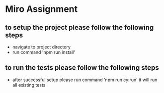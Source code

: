 # Miro Assignment 

## to setup the project please follow the following steps 
  - navigate to project directory
  - run command 'npm run install'


## to run the tests please follow the following steps 
 - after successful setup please run command 'npm run cy:run' it will run all existing tests